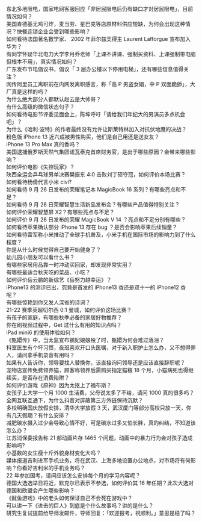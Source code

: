 东北多地限电，国家电网客服回应「非居民限电后仍有缺口才对居民限电」，目前情况如何？  
美国肯德基无鸡可炸，麦当劳、星巴克等店原材料供应短缺，为何会出现这种情况？快餐连锁企业会受到哪些影响？  
如何看待法国著名数学家、 2002 年菲尔兹奖得主 Laurent Lafforgue 宣布加入华为？  
有同学怀疑华北电力大学李月乔老师「上课不讲课、强制买资料、上课强制带电脑但根本不用」，真实情况如何？  
广东发布节电倡议书，倡议「 3 层办公楼以下停用电梯」，还有哪些信息值得关注？  
网传阿里员工离职前在内网发离职感言，称「高 P 男盗女娼，中 P 双面跪舔」，大厂真是这样的吗？  
为什么绝大部分人都默认赵云是大帅哥？  
有什么高级的微信状态句子？  
如何看待电影节评委见面会上，陈坤呼吁「请给我们年纪大的男演员多点机会吧」？  
为什么《哈利·波特》的作者最终没有允许让斯莱特林加入对抗伏地魔的决战？  
粉色版 iPhone 13 近六成被男性购买，他们是自己用还是送女友？  
iPhone 13 Pro Max 真的香吗？  
美国逮捕俄罗斯天然气集团诺瓦泰克首席财务官，是出于哪些原因？会带来哪些影响？  
如何评价电影《失控玩家》？  
陕西全运会乒乓球男单决赛樊振东 4:0 击败刘丁硕夺冠，如何评价本场比赛？  
如何看待杨倩代言小米 civi?  
如何看待 9 月 26 日发布的荣耀笔记本 MagicBook 16 系列？有哪些亮点和不足？  
如何看待 9 月 26 日荣耀智慧生活新品发布会？有哪些产品值得特别关注？  
如何评价荣耀智慧屏 X2？有哪些亮点与不足？  
如何评价 9 月 26 日发布的荣耀 MagicBook V 14 ？亮点和不足分别有哪些？  
如何看待苹果确认部分 iPhone 13 存在 bug ？是否会影响苹果后续销量？  
如何看待雷军称小米推动了全球手机普及，小米手机在国际市场的影响力到了什么程度？  
你是从什么时候觉得自己要开始健身了？  
幼儿园小朋友可以看什么书？  
有哪些家居用品靠一时冲动买回家，却发现非常实用？  
有哪些最适合秋天吃的菜品、小吃？  
如何评价岳云鹏的新综艺《岳努力越幸运》？  
iPhone13 的测评已出，究竟是首发的 iPhone13 香还是双十一的 iPhone12 香呢？  
有哪些惊艳到你又发人深省的诗词？  
21-22 赛季英超切尔西 0:1 曼城，如何评价这场比赛？  
有孩子的家庭，有哪些秋季必备的家居好物推荐？  
你在刷视频过程中，Get 过什么有用的知识点吗？  
iPad mini6 的使用体验如何？  
《甄嬛传》中，当太监宣布鹂妃娘娘殁了时，甄嬛为何会难过落泪？  
科室医生有个坏习惯，夜班喜欢开口头医嘱，对于新入职护士怎么办，又不想得罪人，请问拿手机录音有用吗？  
如果有人告诉你，领导要找人替换你，该直接询问领导还是应该直接辞职呢？  
宠物店宣传免费领养猫，顾客称领养后需购买指定猫粮 18 个月，小猫病死也得继续买，是否存在消费陷阱？  
如何评价游戏《原神》因为太抠上了福布斯？  
女孩子上大学一个月 1000 生活费，父母说太多了不给，请问 1000 真的很多吗？  
全网互联互通下，为什么抖音对屏蔽第三方外链保持沉默？  
多校明确国庆放假安排，清华大学放假 3 天，武汉厦门等部分高校只放一天，你有几天假期？有什么安排？  
减肥碳水摄入过少会导致心情不好，可是碳水过多又怕长胖，真的纠结，不知道该怎么办？  
江苏消保委报告称 21 部动画片存 1465 个问题，动画中的暴力行为会对孩子造成影响吗?  
小基数的女生瘦十斤外貌身材变化大吗？  
媒体报道吉利进军手机业务，将在武汉、上海多地设置办公地点，对市场将有何影响？你看好吉利米的手机业务吗？  
22 年参加国考，请问应该怎么安排每个月的学习内容呢？  
德国大选选举日将近，默克尔已表示不参选，如何评价其 16 年任期？此次大选对德国和欧盟会产生哪些影响？  
《鱿鱼游戏》中的老头如何保证自己不会死在游戏中？  
可以讲一下《进击的巨人》到底是个什么故事吗？讲的是什么？  
研究生复试提前给导师发邮件，导师回复：「欢迎报考，祝顺利。」意思是稳了吗？  
